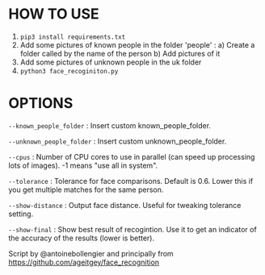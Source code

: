 # HOW TO USE
1. ``pip3 install requirements.txt``
2. Add some pictures of known people in the folder 'people' :
  a) Create a folder called by the name of the person
  b) Add pictures of it
3. Add some pictures of unknown people in the uk folder
4. ``python3 face_recoginiton.py``

# OPTIONS

``--known_people_folder`` : Insert custom known_people_folder.

``--unknown_people_folder`` : Insert custom unknown_people_folder.

``--cpus`` : Number of CPU cores to use in parallel (can speed up processing lots of images). -1 means "use all in system".

``--tolerance`` : Tolerance for face comparisons. Default is 0.6. Lower this if you get multiple matches for the same person.

``--show-distance`` : Output face distance. Useful for tweaking tolerance setting.

``--show-final`` : Show best result of recogintion. Use it to get an indicator of the accuracy of the results (lower is better).

  
  Script by @antoinebollengier and principally from https://github.com/ageitgey/face_recognition
